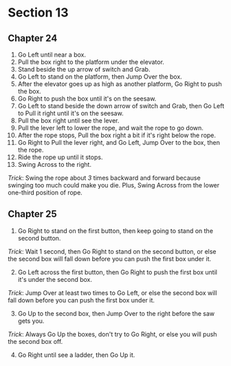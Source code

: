 # Section 13

## Chapter 24

1. Go Left until near a box.
2. Pull the box right to the platform under the elevator.
3. Stand beside the up arrow of switch and Grab.
4. Go Left to stand on the platform, then Jump Over the box.
5. After the elevator goes up as high as another platform, Go Right to push the box.
6. Go Right to push the box until it's on the seesaw.
7. Go Left to stand beside the down arrow of switch and Grab, then Go Left to Pull it right until it's on the seesaw.
8. Pull the box right until see the lever.
9. Pull the lever left to lower the rope, and wait the rope to go down.
10. After the rope stops, Pull the box right a bit if it's right below the rope.
11. Go Right to Pull the lever right, and Go Left, Jump Over to the box, then the rope.
12. Ride the rope up until it stops.
13. Swing Across to the right.

_Trick_: Swing the rope about _3_ times backward and forward because swinging too much could make you die. Plus, Swing Across from the lower one-third position of rope.

## Chapter 25

1. Go Right to stand on the first button, then keep going to stand on the second button.

_Trick_: Wait 1 second, then Go Right to stand on the second button, or else the second box will fall down before you can push the first box under it.

2. Go Left across the first button, then Go Right to push the first box until it's under the second box.

_Trick_: Jump Over at least two times to Go Left, or else the second box will fall down before you can push the first box under it.

3. Go Up to the second box, then Jump Over to the right before the saw gets you.

_Trick_: Always Go Up the boxes, don't try to Go Right, or else you will push the second box off.

4. Go Right until see a ladder, then Go Up it.